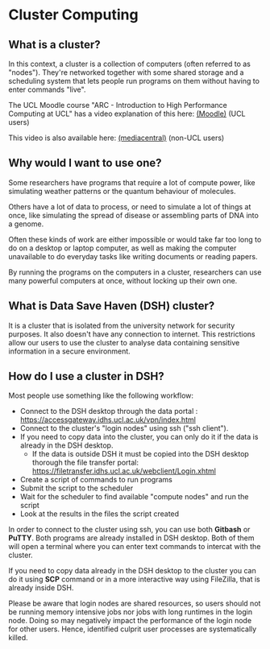 # Cluster Computing

## What is a cluster?

In this context, a cluster is a collection of computers (often referred to as "nodes"). 
They're networked together with some shared storage and a scheduling system that lets people 
run programs on them without having to enter commands "live".

The UCL Moodle course "ARC - Introduction to High Performance Computing at UCL" has a video explanation of this here: [(Moodle)](https://moodle.ucl.ac.uk/mod/page/view.php?id=4623810) (UCL users)

This video is also available here: [(mediacentral)](https://mediacentral.ucl.ac.uk/Play/96444) (non-UCL users)

## Why would I want to use one?

Some researchers have programs that require a lot of compute power, like simulating weather patterns or the quantum behaviour of molecules.

Others have a lot of data to process, or need to simulate a lot of things at once, like simulating the spread of disease or assembling parts of DNA into a genome.

Often these kinds of work are either impossible or would take far too long to do on a desktop or laptop computer, as well as making the computer unavailable to do everyday tasks like writing documents or reading papers.

By running the programs on the computers in a cluster, researchers can use many powerful computers at once, without locking up their own one.

## What is Data Save Haven (DSH) cluster? 

It is a cluster that is isolated from the university network for security purposes. It also doesn't have any connection to internet. This restrictions allow our users to use the cluster to analyse data containing sensitive information in a secure environment. 

## How do I use a cluster in DSH?

Most people use something like the following workflow:
  
 - Connect to the DSH desktop through the data portal : https://accessgateway.idhs.ucl.ac.uk/vpn/index.html
 - Connect to the cluster's "login nodes" using ssh ("ssh client").
 - If you need to copy data into the cluster, you can only do it if the data is already in the DSH desktop.
     - If the data is outside DSH it must be copied into the DSH desktop thorough the file transfer portal: https://filetransfer.idhs.ucl.ac.uk/webclient/Login.xhtml
 - Create a script of commands to run programs
 - Submit the script to the scheduler
 - Wait for the scheduler to find available "compute nodes" and run the script
 - Look at the results in the files the script created

In order to connect to the cluster using ssh, you can use both **Gitbash** or **PuTTY**. Both programs are already installed in DSH desktop. Both of them will open a terminal where you can enter text commands to intercat with the cluster.

If you need to copy data already in the DSH desktop to the cluster you can do it using **SCP** command or in a more interactive way using FileZilla, that is already inside DSH.

Please be aware that login nodes are shared resources, so users should not be running memory intensive jobs nor jobs with long runtimes in the login node. Doing so may negatively impact the performance of the login node for other users. Hence, identified culprit user processes are systematically killed.
